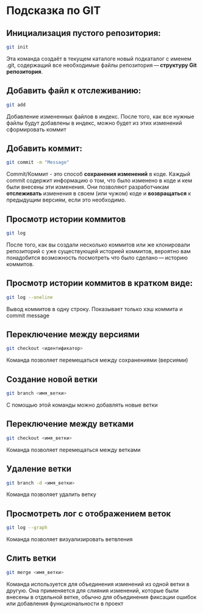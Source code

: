 # Подсказка по GIT

## Инициализация пустого репозитория:
```sh
git init
```
Эта команда создаёт в текущем каталоге новый подкаталог с именем .git, содержащий все необходимые файлы репозитория — **структуру Git репозитория**.
## Добавить файл к отслеживанию:
```sh
git add
```
Добавление измененных файлов в индекс. После того, как все нужные файлы будут добавлены в индекс, можно будет из этих изменений сформировать коммит
## Добавить коммит:
```sh
git commit -m "Message"
```
Commit/Коммит - это способ **сохранения изменений** в коде. Каждый commit содержит информацию о том, что было изменено в коде и кем были внесены эти изменения. Они позволяют разработчикам **отслеживать** изменения в своем (или чужом) коде и **возвращаться** к предыдущим версиям, если это необходимо.
## Просмотр истории коммитов
```sh
git log
```
После того, как вы создали несколько коммитов или же клонировали репозиторий с уже существующей историей коммитов, вероятно вам понадобится возможность посмотреть что было сделано — историю коммитов.
## Просмотр истории коммитов в кратком виде:
```sh
git log --oneline
```
Вывод коммитов в одну строку. Показывает только хэш коммита и commit message
## Переключение между версиями 
```sh
git checkout <идентификатор>
```
Команда позволяет перемещаться между сохранениями (версиями)
## Создание новой ветки 
```sh
git branch <имя_ветки>
```
C помощью этой команды можно добавлять новые ветки
## Переключение между ветками 
```sh
git checkout <имя_ветки>
```
Команда позволяет перемещаться между ветками
## Удаление ветки 
```sh
git branch -d <имя_ветки>
```
Команда позволяет удалить ветку
## Просмотреть лог с отображением веток
```sh
git log --graph
```
Команда позволяет визуализировать ветвления
## Слить ветки 
```sh
git merge <имя_ветки>
```
Команда используется для объединения изменений из одной ветки в другую. Она применяется для слияния изменений, которые были внесены в отдельной ветке, обычно для объединения фиксации ошибок или добавления функциональности в проект